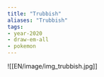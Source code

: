 ```yaml
---
title: "Trubbish"
aliases: "Trubbish"
tags:
- year-2020
- draw-em-all
- pokemon
---
```

![[EN/image/img_trubbish.jpg]]